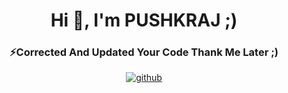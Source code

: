<div align="center">
<h1>Hi 👋, I'm PUSHKRAJ ;)</h1>
<h3 align="center">⚡Corrected And Updated Your Code Thank Me Later ;)</h3>
  
<a href="https://github.com/PushkraJ99 " target="_blank">
<img src=https://img.shields.io/badge/github-%2324292e.svg?&style=for-the-badge&logo=github&logoColor=white alt=github style="margin-bottom: 5px;" />
</a><br>
</div>  
